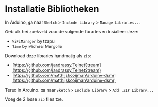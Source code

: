 # Installatie Bibliotheken

In Arduino, ga naar `Sketch` > `Include Library` > `Manage Libraries...`

Gebruik het zoekveld voor de volgende libraries en installeer deze:

- `WiFiManager` by tzapu
- `Time` by Michael Margolis

Download deze libraries handmatig als `zip`:

- [https://github.com/jandrassy/TelnetStream](https://github.com/jandrassy/TelnetStream)
- [https://github.com/matthijskooijman/arduino-dsmr](https://github.com/matthijskooijman/arduino-dsmr)

Terug in Arduino, ga naar `Sketch` > `Include Library` > `Add .ZIP Library...`

Voeg de 2 losse `zip` files toe.

